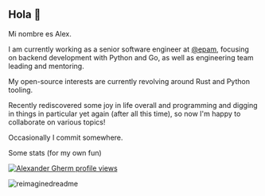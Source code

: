 ## Hola 👋

Mi nombre es Alex.

I am currently working as a senior software engineer at [@epam](https://github.com/epam), focusing on backend development with Python and Go, as well as engineering team leading and mentoring.

My open-source interests are currently revolving around Rust and Python tooling.

Recently rediscovered some joy in life overall and programming and digging in things in particular yet again (after all this time), so now I'm happy to collaborate on various topics!

Occasionally I commit somewhere.

Some stats (for my own fun)

[![Alexander Gherm profile views](https://u8views.com/api/v1/github/profiles/1743477/views/pixel.svg)](https://u8views.com/github/flyaroundme)

<img src="https://myreadme.vercel.app/api/embed/flyaroundme?panels=userstatistics,toprepositories,toplanguages" alt="reimaginedreadme" />
